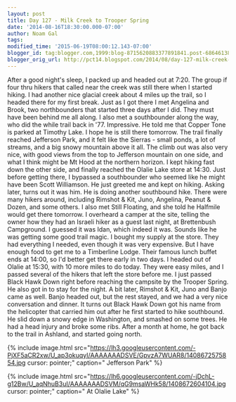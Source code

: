 ```yaml
---
layout: post
title: Day 127 - Milk Creek to Trooper Spring
date: '2014-08-16T18:30:00.000-07:00'
author: Noam Gal
tags:
modified_time: '2015-06-19T08:00:12.143-07:00'
blogger_id: tag:blogger.com,1999:blog-8715620883377891841.post-6864613866848212412
blogger_orig_url: http://pct14.blogspot.com/2014/08/day-127-milk-creek-to-trooper-spring.html
---
```


 After a good night's sleep, I packed up and headed out at 7:20. The group if four thru hikers that called near the
 creek was still there when I started hiking.
 I had another nice glacial creek about 4 miles up the trail, so I
 headed there for my first break. Just as I got there I met Angelina and Brook, two northbounders that started three
 days after I did. They must have been behind me all along.
 I also met a southbounder along the way, who did the
 while trail back in '77. Impressive. He told me that Copper Tone is parked at Timothy Lake. I hope he is still there
 tomorrow.
 The trail finally reached Jefferson Park, and it felt like the Sierras - small ponds, a lot of
 streams, and a big snowy mountain above it all.
 The climb out was also very nice, with good views from the top
 to Jefferson mountain on one side, and what I think might be Mt Hood at the northern horizon.
 I kept hiking
 fast down the other side, and finally reached the Olalie Lake store at 14:30. Just before getting there, I bypassed
 a southbounder who seemed like he might have been Scott Williamson. He just greeted me and kept on hiking. Asking
 later, turns out it was him. He is doing another southbound hike.
 There were many hikers around, including
 Rimshot &amp; Kit, Juno, Angelina, Peanut &amp; Dozen, and some others. I also met Still Floating, and she told he
 Halfmile would get there tomorrow.
 I overheard a camper at the site, telling the owner how they had an Israeli
 hiker as a guest last night, at Brettenbush Campground. I guessed it was Idan, which indeed it was. Sounds like he
 was getting some good trail magic.
 I bought my supply at the store. They had everything I needed, even though
 it was very expensive. But I have enough food to get me to a Timberline Lodge. Their famous lunch buffet ends at
 14:00, so I'd better get there early in two days.
 I headed out of Olalie at 15:30, with 10 more miles to do
 today. They were easy miles, and I passed several of the hikers that left the store before me. I just passed Black
 Hawk Down right before reaching the campsite by the Trooper Spring. He also got in to stay for the night.
 A bit
 later, Rimshot &amp; Kit, Juno and Banjo came as well. Banjo headed out, but the rest stayed, and we had a very nice
 conversation and dinner. It turns out Black Hawk Down got his name from the helicopter that carried him out after he
 first started to hike southbound. He slid down a snowy edge in Washington, and smashed on some trees. He had a head
 injury and broke some ribs. After a month at home, he got back to the trail in Ashland, and started going
 north.


{% include image.html src="https://lh3.googleusercontent.com/-PjXF5aCR2xw/U_ap3okuqyI/AAAAAAADSVE/GpvzA7WUAR8/1408672575854.jpg cursor: pointer;" caption=" Jefferson Park" %}


{% include image.html src="https://lh6.googleusercontent.com/-jDchL-g12Bw/U_aqNhuB3uI/AAAAAAADSVM/qG9msaWHk58/1408672604104.jpg cursor: pointer;" caption=" At Olalie Lake" %}

